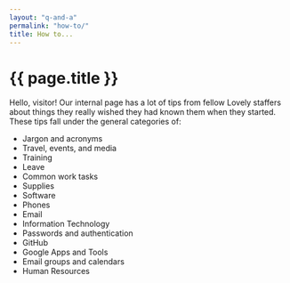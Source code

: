 ```yaml
---
layout: "q-and-a"
permalink: "how-to/"
title: How to...
---
```

# {{ page.title }}

Hello, visitor! Our internal page has a lot of tips from fellow Lovely staffers
about things they really wished they had known them when they started. These
tips fall under the general categories of:

* Jargon and acronyms
* Travel, events, and media
* Training
* Leave
* Common work tasks
* Supplies
* Software
* Phones
* Email
* Information Technology
* Passwords and authentication
* GitHub
* Google Apps and Tools
* Email groups and calendars
* Human Resources
